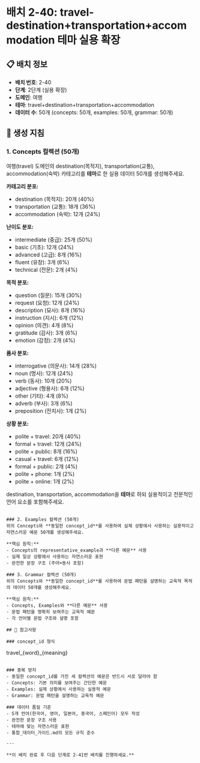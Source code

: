 # 배치 2-40: travel-destination+transportation+accommodation 테마 실용 확장

## 📋 배치 정보
- **배치 번호**: 2-40
- **단계**: 2단계 (실용 확장)
- **도메인**: 여행
- **테마**: travel+destination+transportation+accommodation
- **데이터 수**: 50개 (concepts: 50개, examples: 50개, grammar: 50개)

## 🎯 생성 지침

### 1. Concepts 컬렉션 (50개)
여행(travel) 도메인의 destination(목적지), transportation(교통), accommodation(숙박) 카테고리를 **테마**로 한 실용 데이터 50개를 생성해주세요.

**카테고리 분포:**
- destination (목적지): 20개 (40%)
- transportation (교통): 18개 (36%)
- accommodation (숙박): 12개 (24%)

**난이도 분포:**
- intermediate (중급): 25개 (50%)
- basic (기초): 12개 (24%)
- advanced (고급): 8개 (16%)
- fluent (유창): 3개 (6%)
- technical (전문): 2개 (4%)

**목적 분포:**
- question (질문): 15개 (30%)
- request (요청): 12개 (24%)
- description (묘사): 8개 (16%)
- instruction (지시): 6개 (12%)
- opinion (의견): 4개 (8%)
- gratitude (감사): 3개 (6%)
- emotion (감정): 2개 (4%)

**품사 분포:**
- interrogative (의문사): 14개 (28%)
- noun (명사): 12개 (24%)
- verb (동사): 10개 (20%)
- adjective (형용사): 6개 (12%)
- other (기타): 4개 (8%)
- adverb (부사): 3개 (6%)
- preposition (전치사): 1개 (2%)

**상황 분포:**
- polite + travel: 20개 (40%)
- formal + travel: 12개 (24%)
- polite + public: 8개 (16%)
- casual + travel: 6개 (12%)
- formal + public: 2개 (4%)
- polite + phone: 1개 (2%)
- polite + online: 1개 (2%)

destination, transportation, accommodation을 **테마**로 하되 실용적이고 전문적인 언어 요소를 포함해주세요.

```

### 2. Examples 컬렉션 (50개)
위의 Concepts와 **동일한 concept_id**를 사용하여 실제 상황에서 사용하는 실용적이고 자연스러운 예문 50개를 생성해주세요.

**핵심 원칙:**
- Concepts의 representative_example과 **다른 예문** 사용
- 실제 일상 상황에서 사용하는 자연스러운 표현
- 완전한 문장 구조 (주어+동사 포함)

### 3. Grammar 컬렉션 (50개)
위의 Concepts와 **동일한 concept_id**를 사용하여 문법 패턴을 설명하는 교육적 목적의 데이터 50개를 생성해주세요.

**핵심 원칙:**
- Concepts, Examples와 **다른 예문** 사용
- 문법 패턴을 명확히 보여주는 교육적 예문
- 각 언어별 문법 구조와 설명 포함

## 📝 참고사항

### concept_id 형식
```
travel_{word}_{meaning}
```

### 중복 방지
- 동일한 concept_id를 가진 세 컬렉션의 예문은 반드시 서로 달라야 함
- Concepts: 기본 의미를 보여주는 간단한 예문
- Examples: 실제 상황에서 사용하는 실용적 예문  
- Grammar: 문법 패턴을 설명하는 교육적 예문

### 데이터 품질 기준
- 5개 언어(한국어, 영어, 일본어, 중국어, 스페인어) 모두 작성
- 완전한 문장 구조 사용
- 테마에 맞는 자연스러운 표현
- 통합_데이터_가이드.md의 모든 규칙 준수

---

**이 배치 완료 후 다음 단계로 2-41번 배치를 진행하세요.**
